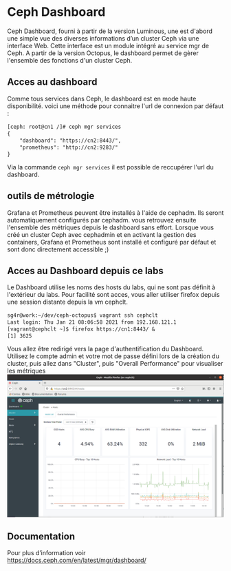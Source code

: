 # Ceph Dashboard
Ceph Dashboard, fourni à partir de la version Luminous, une est d'abord une simple vue des diverses informations d’un cluster Ceph via une interface Web.
Cette interface est un module intégré au service mgr de Ceph.
A partir de la version Octopus, le dashboard permet de gèrer l'ensemble des fonctions d'un cluster Ceph.

## Acces au dashboard
Comme tous services dans Ceph, le dashboard est en mode haute disponibilité. voici une méthode pour connaitre l'url de connexion par défaut :
```
[ceph: root@cn1 /]# ceph mgr services
{
    "dashboard": "https://cn2:8443/",
    "prometheus": "http://cn2:9283/"
}
```
Via la commande ```ceph mgr services``` il est possible de reccupérer l'url du dashboard. 
## outils de métrologie
Grafana et Prometheus peuvent être installés à l'aide de cephadm. Ils seront automatiquement configurés par cephadm. vous retrouvez ensuite l'ensemble des métriques depuis le dashboard sans effort. Lorsque vous créé un cluster Ceph avec cephadmin et en activant la gestion des containers, Grafana et Prometheus sont installé et configuré par défaut et sont donc directement accessible ;)
## Acces au Dashboard depuis ce labs
Le Dashboard utilise les noms des hosts du labs, qui ne sont pas définit à l'extérieur du labs. Pour facilité sont acces, vous aller utiliser firefox depuis une session distante depuis la vm cephclt.
```
sg4r@work:~/dev/ceph-octopus$ vagrant ssh cephclt
Last login: Thu Jan 21 08:06:58 2021 from 192.168.121.1
[vagrant@cephclt ~]$ firefox https://cn1:8443/ &
[1] 3625
```
Vous allez être redirigé vers la page d'authentification du Dashboard. Utilisez le compte admin et votre mot de passe défini lors de la création du cluster, puis allez dans "Cluster", puis "Overall Performance" pour visualiser les métriques
![cephdashhostperformance](cephdashhostperformance.png)
## Documentation
Pour plus d’information voir https://docs.ceph.com/en/latest/mgr/dashboard/
